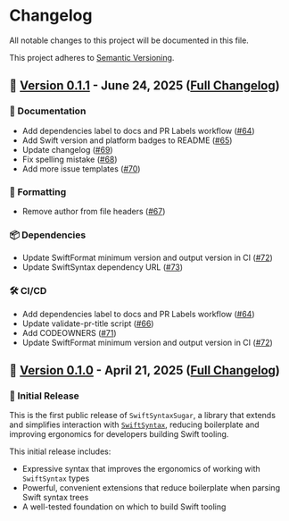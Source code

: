 # Changelog

All notable changes to this project will be documented in this file. 

This project adheres to [Semantic Versioning](https://semver.org).

## 🚀 [Version 0.1.1](https://github.com/fetch-rewards/SwiftSyntaxSugar/releases/tag/0.1.1) - June 24, 2025 ([Full Changelog](https://github.com/fetch-rewards/SwiftSyntaxSugar/compare/0.1.0...0.1.1))

### 📝 Documentation

- Add dependencies label to docs and PR Labels workflow ([#64](https://github.com/fetch-rewards/SwiftSyntaxSugar/pull/64))
- Add Swift version and platform badges to README ([#65](https://github.com/fetch-rewards/SwiftSyntaxSugar/pull/65))
- Update changelog ([#69](https://github.com/fetch-rewards/SwiftSyntaxSugar/pull/69))
- Fix spelling mistake ([#68](https://github.com/fetch-rewards/SwiftSyntaxSugar/pull/68))
- Add more issue templates ([#70](https://github.com/fetch-rewards/SwiftSyntaxSugar/pull/70))

### 🎨 Formatting

- Remove author from file headers ([#67](https://github.com/fetch-rewards/SwiftSyntaxSugar/pull/67))

### 📦 Dependencies

- Update SwiftFormat minimum version and output version in CI ([#72](https://github.com/fetch-rewards/SwiftSyntaxSugar/pull/72))
- Update SwiftSyntax dependency URL ([#73](https://github.com/fetch-rewards/SwiftSyntaxSugar/pull/73))

### 🛠️ CI/CD

- Add dependencies label to docs and PR Labels workflow ([#64](https://github.com/fetch-rewards/SwiftSyntaxSugar/pull/64))
- Update validate-pr-title script ([#66](https://github.com/fetch-rewards/SwiftSyntaxSugar/pull/66))
- Add CODEOWNERS ([#71](https://github.com/fetch-rewards/SwiftSyntaxSugar/pull/71))
- Update SwiftFormat minimum version and output version in CI ([#72](https://github.com/fetch-rewards/SwiftSyntaxSugar/pull/72))

## 🚀 [Version 0.1.0](https://github.com/fetch-rewards/SwiftSyntaxSugar/releases/tag/0.1.0) - April 21, 2025 ([Full Changelog](https://github.com/fetch-rewards/SwiftSyntaxSugar/commits/0.1.0))

### 🎉 Initial Release

This is the first public release of `SwiftSyntaxSugar`, a library that extends and simplifies interaction with [`SwiftSyntax`](https://github.com/swiftlang/swift-syntax),
reducing boilerplate and improving ergonomics for developers building Swift tooling.

This initial release includes:

- Expressive syntax that improves the ergonomics of working with `SwiftSyntax` types
- Powerful, convenient extensions that reduce boilerplate when parsing Swift syntax trees
- A well-tested foundation on which to build Swift tooling

